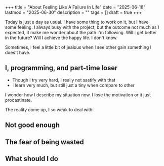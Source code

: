 +++
title = "About Feeling Like A Failure In Life"
date = "2025-06-18"
lastmod = "2025-06-30"
description = ""
tags = []
draft = true 
+++

Today is just a day as usual. I have some thing to work on it, but I have some feeling. I always busy with the project, but the outcome not much as I expected, it make me wonder about the path I'm following. Will I get better in the future? Will I achieve the happy life. I don't know.

Sometimes, I feel a little bit of jealous when I see other gain something I does't have. 

## I, programming, and part-time loser 

- Though I try very hard, I really not sastify with that
- I learn very much, but still just a tiny when compare to other

I wonder how I describe my situation now. I lose the motivation or it just procastinate.

The reality come up, I so weak to deal with 

## Not good enough

## The fear of being wasted

## What should I do

